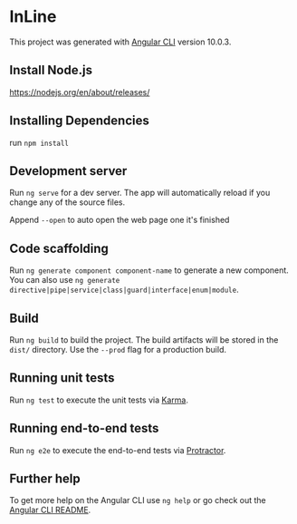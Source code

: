 # InLine

This project was generated with [Angular CLI](https://github.com/angular/angular-cli) version 10.0.3.

## Install Node.js

https://nodejs.org/en/about/releases/

## Installing Dependencies

run `npm install`

## Development server

Run `ng serve` for a dev server. The app will automatically reload if you change any of the source files.

Append `--open` to auto open the web page one it's finished

## Code scaffolding

Run `ng generate component component-name` to generate a new component. You can also use `ng generate directive|pipe|service|class|guard|interface|enum|module`.

## Build

Run `ng build` to build the project. The build artifacts will be stored in the `dist/` directory. Use the `--prod` flag for a production build.

## Running unit tests

Run `ng test` to execute the unit tests via [Karma](https://karma-runner.github.io).

## Running end-to-end tests

Run `ng e2e` to execute the end-to-end tests via [Protractor](http://www.protractortest.org/).

## Further help

To get more help on the Angular CLI use `ng help` or go check out the [Angular CLI README](https://github.com/angular/angular-cli/blob/master/README.md).
